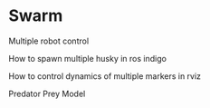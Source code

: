 # Swarm
Multiple robot control

How to spawn multiple husky in ros indigo

How to control dynamics of multiple markers in rviz

Predator Prey Model
